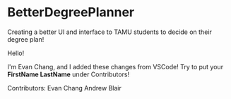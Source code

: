# BetterDegreePlanner
Creating a better UI and interface to TAMU students to decide on their degree plan!

Hello!

I'm Evan Chang, and I added these changes from VSCode! Try to put your **FirstName LastName** under Contributors!

Contributors:
Evan Chang
Andrew Blair